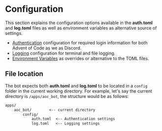# Configuration

This section explains the configuration options available in the **auth.toml** and **log.toml**
files as well as environment variables as alternative source of settings.

- [Authentication](authentication.md) configuration for required login information for both Advent
  of Code as we as Discord.
- [Logging](logging.md) configuration for terminal and file logging.
- [Environment Variables](environment-variables.md) as overrides or alternative to the TOML files.

## File location

The bot expects both **auth.toml** and **log.toml** to be located in a `config` folder in the
current working directory. For example, let's say the current directory is `/apps/aoc_bot`, the
structure would be as follows:

```txt
apps/
    aoc_bot/        <-- current directory
        config/
            auth.toml  <-- Authentication settings
            log.toml   <-- Logging settings
```
